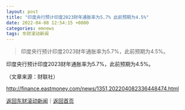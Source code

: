 ```yaml
---
layout: post
title: "印度央行预计印度2023财年通胀率为5.7% 此前预期为4.5%"
date: 2022-04-08 12:54:15 +0800
categories: emnews
tags: 东财滚动新闻
---
```

> 印度央行预计印度2023财年通胀率为5.7%，此前预期为4.5%。

<p>印度央行预计印度2023财年通胀率为5.7%，此前预期为4.5%。</p><p class="em_media">（文章来源：财联社）</p>

<http://finance.eastmoney.com/news/1351,202204082336448474.html>

[返回东财滚动新闻](//finews.withounder.com/emnews/)｜[返回首页](//finews.withounder.com/)